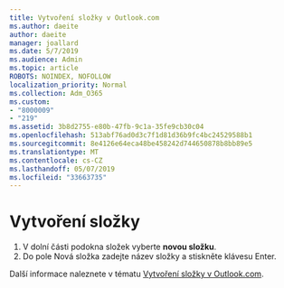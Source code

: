 ```yaml
---
title: Vytvoření složky v Outlook.com
ms.author: daeite
author: daeite
manager: joallard
ms.date: 5/7/2019
ms.audience: Admin
ms.topic: article
ROBOTS: NOINDEX, NOFOLLOW
localization_priority: Normal
ms.collection: Adm_O365
ms.custom:
- "8000009"
- "219"
ms.assetid: 3b8d2755-e80b-47fb-9c1a-35fe9cb30c04
ms.openlocfilehash: 513abf76ad0d3c7f1d81d36b9fc4bc24529588b1
ms.sourcegitcommit: 8e4126e64eca48be458242d744650878b8bb89e5
ms.translationtype: MT
ms.contentlocale: cs-CZ
ms.lasthandoff: 05/07/2019
ms.locfileid: "33663735"
---
```

# <a name="create-a-folder"></a>Vytvoření složky

1. V dolní části podokna složek vyberte **novou složku**.
2. Do pole Nová složka zadejte název složky a stiskněte klávesu Enter.

Další informace naleznete v tématu [Vytvoření složky v Outlook.com](https://go.microsoft.com/fwlink/p/?linkid=873114).